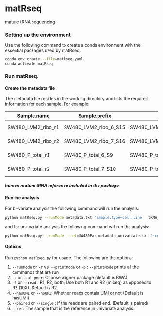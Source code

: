 # matRseq
mature tRNA sequencing

### Setting up the environment
Use the following command to create a conda environment with the essential packages used by matRseq.
```bash
conda env create --file=matRseq.yaml
conda activate matRseq
```
### Run matRseq.
#### Create the metadata file
The metadata file resides in the working directory and lists the required information for each sample. 
For example:

| Sample.name  | Sample.prefix  | R1  | R2  | sample.type | cell.line | sample.rep |
|---|---|---|---|---|---|---|
SW480_LVM2_ribo_r1 | SW480_LVM2_ribo_6_S15 | SW480_LVM2_ribo_6_S15_R1_001.fastq.gz | SW480_LVM2_ribo_6_S15_R2_001.fastq.gz | ribo |	SW480-Par |	1 |
SW480_LVM2_ribo_r2 | SW480_LVM2_ribo_7_S16 | SW480_LVM2_ribo_7_S16_R1_001.fastq.gz | SW480_LVM2_ribo_7_S16_R2_001.fastq.gz | ribo | SW480-Par | 2 | 
SW480_P_total_r1 | SW480_P_total_6_S9 | SW480_P_total_6_S9_R1_001.fastq.gz | SW480_P_total_6_S9_R2_001.fastq.gz	total |	SW480-LvM2 | 1 |
SW480_P_total_r2 | SW480_P_total_7_S10 | SW480_P_total_7_S10_R1_001.fastq.gz | SW480_P_total_7_S10_R2_001.fastq.gz | total | SW480-LvM2 | 2 |

##### human mature tRNA reference included in the package

#### Run the analysis
For bi-variate analysis the following command will run the analysis:
```bash
python matRseq.py --runMode metadata.txt 'sample.type~cell.line'  tRNA_LvM2-v-Par.txt
```
and for uni-variate analysis the following command will run the analysis:
```bash
python matRseq.py --runMode --ref=SW480Par metadata_univariate.txt '~cell.line'  tRNA_LvM2-v-Par.txt
```

#### Options
Run `python matRseq.py` for usage.
The following are the options:
1. `--runMode` or `-r` vs. `--printMode` or `-p` : `--printMode` prints all the commands that are run
2. `-a` or `--aligner`: Choose aligner package (default is BWA)
3. `-l` or `--read` : R1, R2, both; Use both R1 and R2 (miSeq) as opposed to R2 (10X). Default is R2
4. `--hasUMI` or `--noUMI`: Whether reads contain UMI or not (Default is hasUMI)
5. `--paired` or `--single` : if the reads are paired end. (Default is paired)
6. `--ref`: The sample that is the reference in univariate analysis.
